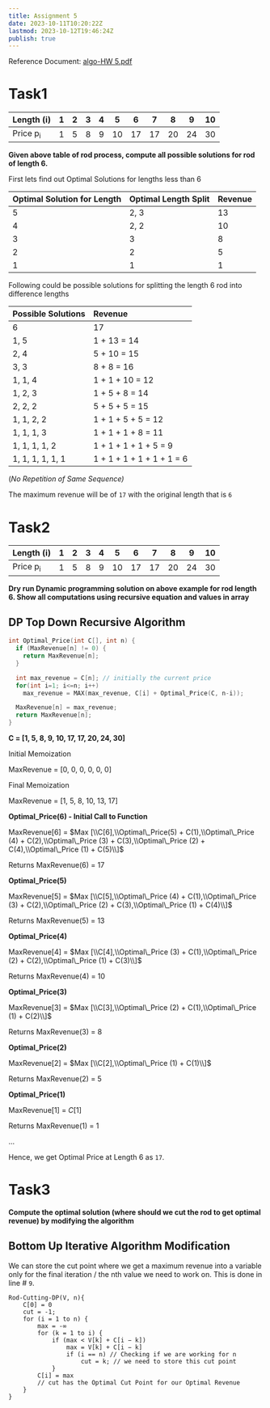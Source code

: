 ```yaml
---
title: Assignment 5
date: 2023-10-11T10:20:22Z
lastmod: 2023-10-12T19:46:24Z
publish: true
---
```


Reference Document: [algo-HW 5.pdf](../_old-attachments/algo-HW%205.pdf)

# Task1

|Length (i)|1|2|3|4|5|6|7|8|9|10|
| ------------| ---| ---| ---| ---| ----| ----| ----| ----| ----| ----|
|Price p<sub>i</sub>|1|5|8|9|10|17|17|20|24|30|

**Given above table of rod process, compute all possible solutions for rod of length 6.** 

First lets find out Optimal Solutions for lengths less than 6

|Optimal Solution for Length|Optimal Length Split|Revenue|
| -----------------------------| ----------------------| ---------|
|5|2, 3|13|
|4|2, 2|10|
|3|3|8|
|2|2|5|
|1|1|1|

Following could be possible solutions for splitting the length 6 rod into difference lengths

|Possible Solutions|Revenue|
| --------------------| :--------------------------|
|6|17|
|1, 5|1 + 13 = 14|
|2, 4|5 + 10 = 15|
|3, 3|8 + 8 = 16|
|1, 1, 4|1 + 1 + 10 = 12|
|1, 2, 3|1 + 5 + 8 = 14|
|2, 2, 2|5 + 5 + 5 = 15|
|1, 1, 2, 2|1 + 1 + 5 + 5 = 12|
|1, 1, 1, 3|1 + 1 + 1 + 8 = 11|
|1, 1, 1, 1, 2|1 + 1 + 1 + 1 + 5 = 9|
|1, 1, 1, 1, 1, 1|1 + 1 + 1 + 1 + 1 + 1 = 6|

(*No Repetition of Same Sequence)* 

The maximum revenue will be of `17`​ with the original length that is `6`​

# Task2

|Length (i)|1|2|3|4|5|6|7|8|9|10|
| ------------| ---| ---| ---| ---| ----| ----| ----| ----| ----| ----|
|Price p<sub>i</sub>|1|5|8|9|10|17|17|20|24|30|

**Dry run Dynamic programming solution on above example for rod length 6.
Show all computations using recursive equation and values in array**

## DP Top Down Recursive Algorithm

```C
int Optimal_Price(int C[], int n) {
  if (MaxRevenue[n] != 0) {
    return MaxRevenue[n];
  }

  int max_revenue = C[n]; // initially the current price
  for(int i=1; i<=n; i++)
    max_revenue = MAX(max_revenue, C[i] + Optimal_Price(C, n-i));

  MaxRevenue[n] = max_revenue;
  return MaxRevenue[n];
}
```

**C = [1, 5, 8, 9, 10, 17, 17, 20, 24, 30]** 

Initial Memoization

MaxRevenue = [0, 0, 0, 0, 0, 0]

Final Memoization

MaxRevenue = [1, 5, 8, 10, 13, 17]

**Optimal_Price(6) - Initial Call to Function**

MaxRevenue[6] = $Max [\\C[6],\\Optimal\_Price(5) + C(1),\\Optimal\_Price (4) + C(2),\\Optimal\_Price (3) + C(3),\\Optimal\_Price (2) + C(4),\\Optimal\_Price (1) + C(5)\\]$

Returns MaxRevenue(6) = 17

**Optimal_Price(5)** 

MaxRevenue[5] = $Max [\\C[5],\\Optimal\_Price (4) + C(1),\\Optimal\_Price (3) + C(2),\\Optimal\_Price (2) + C(3),\\Optimal\_Price (1) + C(4)\\]$

Returns MaxRevenue(5) = 13

**Optimal_Price(4)** 

MaxRevenue[4] = $Max [\\C[4],\\Optimal\_Price (3) + C(1),\\Optimal\_Price (2) + C(2),\\Optimal\_Price (1) + C(3)\\]$

Returns MaxRevenue(4) = 10

**Optimal_Price(3)** 

MaxRevenue[3] = $Max [\\C[3],\\Optimal\_Price (2) + C(1),\\Optimal\_Price (1) + C(2)\\]$

Returns MaxRevenue(3) = 8

**Optimal_Price(2)** 

MaxRevenue[2] = $Max [\\C[2],\\Optimal\_Price (1) + C(1)\\]$

Returns MaxRevenue(2) = 5

**Optimal_Price(1)** 

MaxRevenue[1] = $C[1]$  

Returns MaxRevenue(1) = 1

...

Hence, we get Optimal Price at Length 6 as `17`​.

# Task3

**Compute the optimal solution (where should we cut the rod to get optimal revenue) by modifying the algorithm**

## Bottom Up Iterative Algorithm Modification

We can store the cut point where we get a maximum revenue into a variable only for the final iteration / the nth value we need to work on. This is done in line # `9`​.

```
Rod-Cutting-DP(V, n){
	C[0] = 0
	cut = -1;
	for (i = 1 to n) {
		max = -∞
		for (k = 1 to i) {
			if (max < V[k] + C[i − k])
				max = V[k] + C[i − k]
				if (i == n) // Checking if we are working for n
					cut = k; // we need to store this cut point
			}
		C[i] = max
		// cut has the Optimal Cut Point for our Optimal Revenue
	}
}
```


